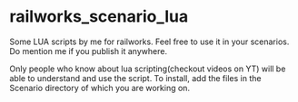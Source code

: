 # railworks_scenario_lua
Some LUA scripts by me for railworks. Feel free to use it in your scenarios. Do mention me if you publish it anywhere.

Only people who know about lua scripting(checkout videos on YT) will be able to understand and use the script.
To install, add the files in the Scenario directory of which you are working on.
